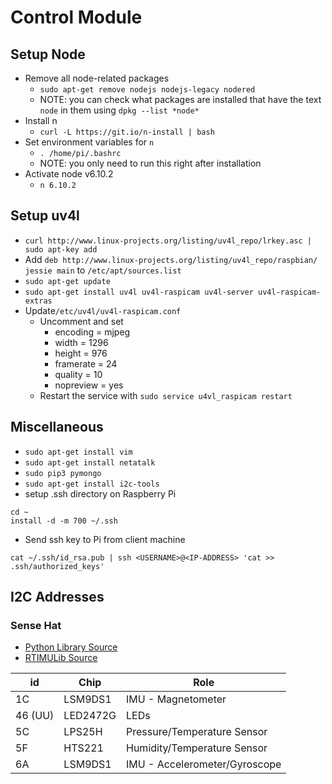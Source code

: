 # Control Module

## Setup Node

- Remove all node-related packages
	- `sudo apt-get remove nodejs nodejs-legacy nodered`
	- NOTE: you can check what packages are installed that have the text `node` in them using `dpkg --list *node*`
- Install n
	- `curl -L https://git.io/n-install | bash`
- Set environment variables for `n`
	- `. /home/pi/.bashrc`
	- NOTE: you only need to run this right after installation
- Activate node v6.10.2
	- `n 6.10.2`

## Setup uv4l

- `curl http://www.linux-projects.org/listing/uv4l_repo/lrkey.asc | sudo apt-key add`
- Add `deb http://www.linux-projects.org/listing/uv4l_repo/raspbian/ jessie main` to `/etc/apt/sources.list`
- `sudo apt-get update`
- `sudo apt-get install uv4l uv4l-raspicam uv4l-server uv4l-raspicam-extras`
- Update`/etc/uv4l/uv4l-raspicam.conf`
	- Uncomment and set
		- encoding = mjpeg
		- width = 1296
		- height = 976
		- framerate = 24
		- quality = 10
		- nopreview = yes
	- Restart the service with `sudo service u4vl_raspicam restart`

## Miscellaneous

- `sudo apt-get install vim`
- `sudo apt-get install netatalk`
- `sudo pip3 pymongo`
- `sudo apt-get install i2c-tools`
- setup .ssh directory on Raspberry Pi
```
cd ~
install -d -m 700 ~/.ssh
```
- Send ssh key to Pi from client machine
```
cat ~/.ssh/id_rsa.pub | ssh <USERNAME>@<IP-ADDRESS> 'cat >> .ssh/authorized_keys'
```

## I2C Addresses

### Sense Hat

- [Python Library Source](https://github.com/RPi-Distro/python-sense-hat)
- [RTIMULib Source](https://github.com/RPi-Distro/RTIMULib)

| id      | Chip     | Role |
| ------- | ----     | ---- |
| 1C      | LSM9DS1  | IMU - Magnetometer            |
| 46 (UU) | LED2472G | LEDs                          |
| 5C      | LPS25H   | Pressure/Temperature Sensor   |
| 5F      | HTS221   | Humidity/Temperature Sensor   |
| 6A      | LSM9DS1  | IMU - Accelerometer/Gyroscope |
